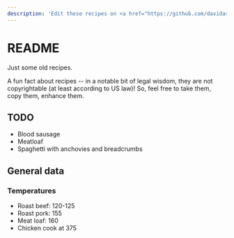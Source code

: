 ```yaml
---
description: 'Edit these recipes on <a href="https://github.com/davidascher/recipes">github</a>'
---
```


# README

Just some old recipes.

A fun fact about recipes -- in a notable bit of legal wisdom, they are not copyrightable \(at least according to US law\)! So, feel free to take them, copy them, enhance them.

## TODO

* Blood sausage
* Meatloaf
* Spaghetti with anchovies and breadcrumbs

## **General data**

### Temperatures

* Roast beef: 120-125
* Roast pork: 155
* Meat loaf: 160
* Chicken cook at 375

